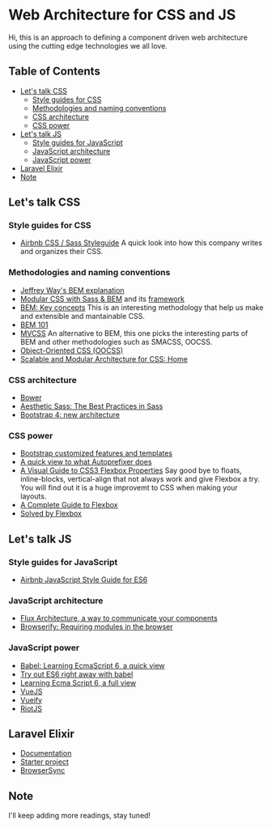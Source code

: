 # Web Architecture for CSS and JS
Hi, this is an approach to defining a component driven web architecture using the cutting edge technologies we all love.

## Table of Contents
- [Let's talk CSS](#lets-talk-css)
  - [Style guides for CSS](#style-guides-for-css)
  - [Methodologies and naming conventions](#methodologies-and-naming-conventions)
  - [CSS architecture](#css-architecture)
  - [CSS power](#css-power)
- [Let's talk JS](#lets-talk-js)
  - [Style guides for JavaScript](#style-guides-for-javascript)
  - [JavaScript architecture](#javascript-architecture)
  - [JavaScript power](#javascript-power)
- [Laravel Elixir](#laravel-elixir)
- [Note](#note)

## Let's talk CSS

### Style guides for CSS
- [Airbnb CSS / Sass Styleguide](https://github.com/airbnb/css)
  A quick look into how this company writes and organizes their CSS.

### Methodologies and naming conventions
- [Jeffrey Way's BEM explanation](https://www.youtube.com/watch?v=WH4U4K5W8N8)
- [Modular CSS with Sass & BEM](http://mathayward.com/modular-css-with-sass-and-bem/) and its [framework](https://github.com/mathaywarduk/simple-sass-framework)
- [BEM: Key concepts](https://en.bem.info/method/definitions/)
  This is an interesting methodology that help us make and extensible and mantainable CSS.
- [BEM 101](https://css-tricks.com/bem-101/)
- [MVCSS](http://mvcss.io/)
  An alternative to BEM, this one picks the interesting parts of BEM and other methodologies such as SMACSS, OOCSS.
- [Object-Oriented CSS (OOCSS)](http://oocss.org/)
- [Scalable and Modular Architecture for CSS: Home](https://smacss.com/)

### CSS architecture
- [Bower](http://bower.io/)
- [Aesthetic Sass: The Best Practices in Sass](https://scotch.io/courses/aesthetic-sass-the-best-practices-in-sass)
- [Bootstrap 4: new architecture](http://v4-alpha.getbootstrap.com/getting-started/introduction/)

### CSS power
- [Bootstrap customized features and templates](http://bootstrap-themes.github.io/application/docs/index.html)
- [A quick view to what Autoprefixer does](https://github.com/postcss/autoprefixer#options)
- [A Visual Guide to CSS3 Flexbox Properties](https://scotch.io/tutorials/a-visual-guide-to-css3-flexbox-properties)
  Say good bye to floats, inline-blocks, vertical-align that not always work and give Flexbox a try. You will find out it is a huge improvemt to CSS when making your layouts.
- [A Complete Guide to Flexbox](https://css-tricks.com/snippets/css/a-guide-to-flexbox/)
- [Solved by Flexbox](http://philipwalton.github.io/solved-by-flexbox/)

## Let's talk JS

### Style guides for JavaScript
- [Airbnb JavaScript Style Guide for ES6](https://github.com/airbnb/javascript)

### JavaScript architecture
- [Flux Architecture, a way to communicate your components](https://scotch.io/tutorials/getting-to-know-flux-the-react-js-architecture)
- [Browserify: Requiring modules in the browser](http://browserify.org/)

### JavaScript power
- [Babel: Learning EcmaScript 6, a quick view](https://babeljs.io/docs/learn-es2015/)
- [Try out ES6 right away with babel](https://babeljs.io/repl/)
- [Learning Ecma Script 6, a full view](https://github.com/ericdouglas/ES6-Learning)
- [VueJS](http://vuejs.org/)
- [Vueify](https://github.com/vuejs/vueify)
- [RiotJS](http://riotjs.com/)

## Laravel Elixir
- [Documentation](http://laravel.com/docs/5.1/elixir)
- [Starter project](https://github.com/CristianLlanos/laravel-elixir-starter)
- [BrowserSync](http://www.browsersync.io/)

## Note
I'll keep adding more readings, stay tuned!
